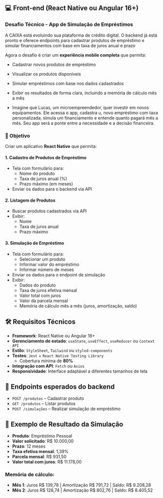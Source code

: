 ## 💻 Front-end (React Native ou Angular 16+)

### Desafio Técnico - App de Simulação de Empréstimos

A CAIXA está evoluindo sua plataforma de crédito digital. O backend já está pronto e oferece endpoints para cadastrar produtos de empréstimo e simular financiamentos com base em taxa de juros anual e prazo

Agora o desafio é criar um **experiência mobile completa** que permita:

- Cadastrar novos produtos de empréstimo
- Visualizar os produtos disponíveis
- Simular empréstimos com base nos dados cadastrados
- Exibir os resultados de forma clara, incluindo a memória de cálculo mês a mês

- Imagine que Lucas, um microempreendedor, quer investir em novos equipamentos. Ele acessa o app, cadastra u, novo empréstimo com taxa personalizada, simula um financiamento e entende quanto pagará mês a mês. Seu app será a ponte entre a necessidade e a decisão financeira.

### 📱 Objetivo

Criar um aplicativo **React Native** que permita:

#### 1. Cadastro de Produtos de Empréstimo
- Tela com formulário para:
  - Nome do produto
  - Taxa de juros anual (%)
  - Prazo máximo (em meses)
- Enviar os dados para o backend via API

#### 2. Listagem de Produtos
- Buscar produtos cadastrados via API
- Exibir:
  - Nome
  - Taxa de juros anual
  - Prazo máximo

#### 3. Simulação de Empréstimo
- Tela com formulário para:
  - Selecionar um produto
  - Informar valor do empréstimo
  - Informar número de meses
- Enviar os dados para o endpoint de simulação
- Exibir:
  - Dados do produto
  - Taxa de juros efetiva mensal
  - Valor total com juros
  - Valor da parcela mensal
  - Memória de cálculo mês a mês (juros, amortização, saldo)

## 🛠 Requisitos Técnicos

- **Framework**: React Native ou Angular 16+
- **Gerenciamento de estado**: `useState`, `useEffect`, `useReducer` ou `Context API`
- **Estilo**: `StyleSheet`, `Tailwind` ou `styled-components`
- **Testes**: `Jest` + `React Native Testing Library`
  - Cobertura mínima de **80%**
- **Integração com API**: `Fetch` ou `Axios`
- **Responsividade**: Interface adaptável a diferentes tamanhos de tela

## 🔗 Endpoints esperados do backend

- `POST /produtos` – Cadastrar produto
- `GET /produtos` – Listar produtos
- `POST /simulações` – Realizar simulação de empréstimo

## 🧮 Exemplo de Resultado da Simulação

- **Produto**: Empréstimo Pessoal  
- **Valor solicitado**: R$ 10.000,00  
- **Prazo**: 12 meses  
- **Taxa efetiva mensal**: 1,39%  
- **Parcela mensal**: R$ 931,50  
- **Valor total com juros**: R$ 11.178,00  

### Memória de cálculo:

- **Mês 1**: Juros R$ 139,78 | Amortização R$ 791,72 | Saldo: R$ 9.208,28  
- **Mês 2**: Juros R$ 128,74 | Amortização R$ 802,76 | Saldo: R$ 8.405,52  
